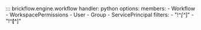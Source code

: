 
::: brickflow.engine.workflow
    handler: python
    options:
        members:
            - Workflow
            - WorkspacePermissions
            - User
            - Group
            - ServicePrincipal
        filters:
            - "!^_[^_]"
            - "!^__[^__]"

